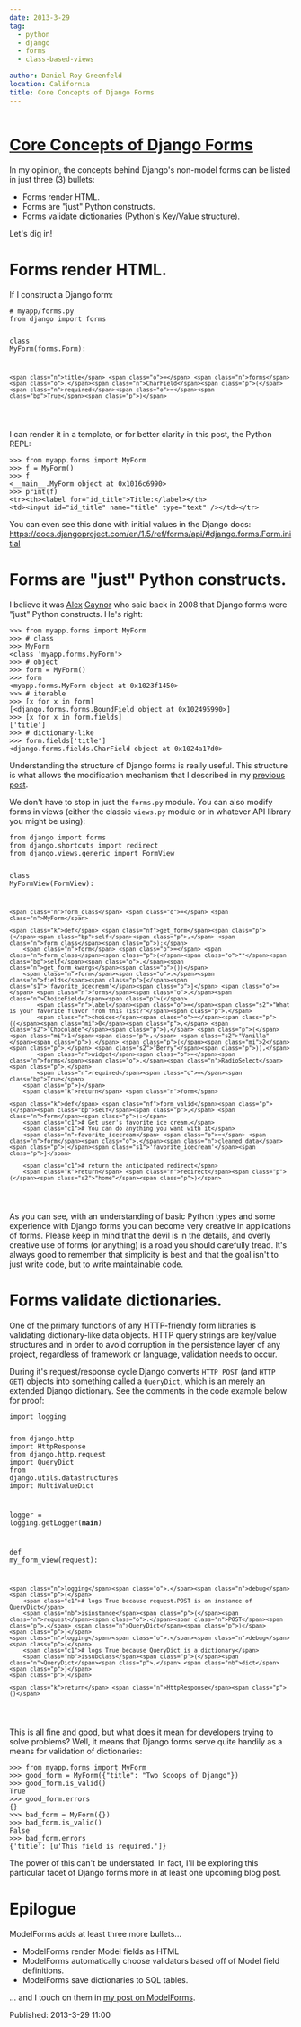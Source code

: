 ```yaml
---
date: 2013-3-29
tag:
  - python
  - django
  - forms
  - class-based-views

author: Daniel Roy Greenfeld
location: California
title: Core Concepts of Django Forms
---
```


<div class="twelve wide column">
  <h1 class="ui block header">
    <div class="content">
      <a href="/core-concepts-django-forms "
        >Core Concepts of Django Forms</a
      >
    </div>
  </h1>
  <p>
    In my opinion, the concepts behind Django's non-model forms can be listed in
    just three (3) bullets:
  </p>
  <ul>
    <li>Forms render HTML.</li>
    <li>Forms are "just" Python constructs.</li>
    <li>Forms validate dictionaries (Python's Key/Value structure).</li>
  </ul>
  <p>Let's dig in!</p>
  <h1 id="forms-render-html">Forms render HTML.</h1>
  <p>If I construct a Django form:</p>
  <div class="codehilite ui secondary segment">
    <pre><span></span><code><span class="c1"># myapp/forms.py</span>
<span class="kn">from</span> <span class="nn">django</span> <span class="kn">import</span> <span class="n">forms</span>

<span class="k">class</span> <span class="nc">MyForm</span><span class="p">(</span><span class="n">forms</span><span class="o">.</span><span class="n">Form</span><span class="p">):</span>

    <span class="n">title</span> <span class="o">=</span> <span class="n">forms</span><span class="o">.</span><span class="n">CharField</span><span class="p">(</span><span class="n">required</span><span class="o">=</span><span class="bp">True</span><span class="p">)</span>

</code></pre>
  </div>
  <p>
    I can render it in a template, or for better clarity in this post, the
    Python REPL:
  </p>
  <div class="codehilite ui secondary segment">
    <pre><span></span><code><span class="o">&gt;&gt;&gt;</span> <span class="kn">from</span> <span class="nn">myapp.forms</span> <span class="kn">import</span> <span class="n">MyForm</span>
<span class="o">&gt;&gt;&gt;</span> <span class="n">f</span> <span class="o">=</span> <span class="n">MyForm</span><span class="p">()</span>
<span class="o">&gt;&gt;&gt;</span> <span class="n">f</span>
<span class="o">&lt;</span><span class="n">__main__</span><span class="o">.</span><span class="n">MyForm</span> <span class="nb">object</span> <span class="n">at</span> <span class="mh">0x1016c6990</span><span class="o">&gt;</span>
<span class="o">&gt;&gt;&gt;</span> <span class="k">print</span><span class="p">(</span><span class="n">f</span><span class="p">)</span>
<span class="o">&lt;</span><span class="n">tr</span><span class="o">&gt;&lt;</span><span class="n">th</span><span class="o">&gt;&lt;</span><span class="n">label</span> <span class="k">for</span><span class="o">=</span><span class="s2">"id_title"</span><span class="o">&gt;</span><span class="n">Title</span><span class="p">:</span><span class="o">&lt;/</span><span class="n">label</span><span class="o">&gt;&lt;/</span><span class="n">th</span><span class="o">&gt;</span>
<span class="o">&lt;</span><span class="n">td</span><span class="o">&gt;&lt;</span><span class="nb">input</span> <span class="nb">id</span><span class="o">=</span><span class="s2">"id_title"</span> <span class="n">name</span><span class="o">=</span><span class="s2">"title"</span> <span class="nb">type</span><span class="o">=</span><span class="s2">"text"</span> <span class="o">/&gt;&lt;/</span><span class="n">td</span><span class="o">&gt;&lt;/</span><span class="n">tr</span><span class="o">&gt;</span>
</code></pre>
  </div>
  <p>
    You can even see this done with initial values in the Django docs:
    <a
      href="https://docs.djangoproject.com/en/1.5/ref/forms/api/#django.forms.Form.initial"
      target="_blank"
      >https://docs.djangoproject.com/en/1.5/ref/forms/api/#django.forms.Form.initial</a
    >
  </p>
  <h1 id="forms-are-just-python-constructs">
    Forms are "just" Python constructs.
  </h1>
  <p>
    I believe it was
    <a href="https://twitter.com/alex_gaynor" target="_blank">Alex</a>
    <a href="http://alexgaynor.net/" target="_blank">Gaynor</a> who said back in
    2008 that Django forms were "just" Python constructs. He's right:
  </p>
  <div class="codehilite ui secondary segment">
    <pre><span></span><code><span class="o">&gt;&gt;&gt;</span> <span class="kn">from</span> <span class="nn">myapp.forms</span> <span class="kn">import</span> <span class="n">MyForm</span>
<span class="o">&gt;&gt;&gt;</span> <span class="c1"># class</span>
<span class="o">&gt;&gt;&gt;</span> <span class="n">MyForm</span>
<span class="o">&lt;</span><span class="k">class</span> <span class="err">'</span><span class="nc">myapp</span><span class="o">.</span><span class="n">forms</span><span class="o">.</span><span class="n">MyForm</span><span class="s1">'&gt;</span>
<span class="o">&gt;&gt;&gt;</span> <span class="c1"># object</span>
<span class="o">&gt;&gt;&gt;</span> <span class="n">form</span> <span class="o">=</span> <span class="n">MyForm</span><span class="p">()</span>
<span class="o">&gt;&gt;&gt;</span> <span class="n">form</span>
<span class="o">&lt;</span><span class="n">myapp</span><span class="o">.</span><span class="n">forms</span><span class="o">.</span><span class="n">MyForm</span> <span class="nb">object</span> <span class="n">at</span> <span class="mh">0x1023f1450</span><span class="o">&gt;</span>
<span class="o">&gt;&gt;&gt;</span> <span class="c1"># iterable</span>
<span class="o">&gt;&gt;&gt;</span> <span class="p">[</span><span class="n">x</span> <span class="k">for</span> <span class="n">x</span> <span class="ow">in</span> <span class="n">form</span><span class="p">]</span>
<span class="p">[</span><span class="o">&lt;</span><span class="n">django</span><span class="o">.</span><span class="n">forms</span><span class="o">.</span><span class="n">forms</span><span class="o">.</span><span class="n">BoundField</span> <span class="nb">object</span> <span class="n">at</span> <span class="mh">0x102495990</span><span class="o">&gt;</span><span class="p">]</span>
<span class="o">&gt;&gt;&gt;</span> <span class="p">[</span><span class="n">x</span> <span class="k">for</span> <span class="n">x</span> <span class="ow">in</span> <span class="n">form</span><span class="o">.</span><span class="n">fields</span><span class="p">]</span>
<span class="p">[</span><span class="s1">'title'</span><span class="p">]</span>
<span class="o">&gt;&gt;&gt;</span> <span class="c1"># dictionary-like</span>
<span class="o">&gt;&gt;&gt;</span> <span class="n">form</span><span class="o">.</span><span class="n">fields</span><span class="p">[</span><span class="s1">'title'</span><span class="p">]</span>
<span class="o">&lt;</span><span class="n">django</span><span class="o">.</span><span class="n">forms</span><span class="o">.</span><span class="n">fields</span><span class="o">.</span><span class="n">CharField</span> <span class="nb">object</span> <span class="n">at</span> <span class="mh">0x1024a17d0</span><span class="o">&gt;</span>
</code></pre>
  </div>
  <p>
    Understanding the structure of Django forms is really useful. This structure
    is what allows the modification mechanism that I described in my
    <a href="https://pydanny.com/overloading-form-fields " target="_blank"
      >previous post</a
    >.
  </p>
  <p>
    We don't have to stop in just the <code>forms.py</code> module. You can also
    modify forms in views (either the classic <code>views.py</code> module or in
    whatever API library you might be using):
  </p>
  <div class="codehilite ui secondary segment">
    <pre><span></span><code><span class="kn">from</span> <span class="nn">django</span> <span class="kn">import</span> <span class="n">forms</span>
<span class="kn">from</span> <span class="nn">django.shortcuts</span> <span class="kn">import</span> <span class="n">redirect</span>
<span class="kn">from</span> <span class="nn">django.views.generic</span> <span class="kn">import</span> <span class="n">FormView</span>

<span class="k">class</span> <span class="nc">MyFormView</span><span class="p">(</span><span class="n">FormView</span><span class="p">):</span>

    <span class="n">form_class</span> <span class="o">=</span> <span class="n">MyForm</span>

    <span class="k">def</span> <span class="nf">get_form</span><span class="p">(</span><span class="bp">self</span><span class="p">,</span> <span class="n">form_class</span><span class="p">):</span>
        <span class="n">form</span> <span class="o">=</span> <span class="n">form_class</span><span class="p">(</span><span class="o">**</span><span class="bp">self</span><span class="o">.</span><span class="n">get_form_kwargs</span><span class="p">())</span>
        <span class="n">form</span><span class="o">.</span><span class="n">fields</span><span class="p">[</span><span class="s1">'favorite_icecream'</span><span class="p">]</span> <span class="o">=</span> <span class="n">forms</span><span class="o">.</span><span class="n">ChoiceField</span><span class="p">(</span>
            <span class="n">label</span><span class="o">=</span><span class="s2">"What is your favorite flavor from this list?"</span><span class="p">,</span>
            <span class="n">choices</span><span class="o">=</span><span class="p">((</span><span class="mi">0</span><span class="p">,</span> <span class="s2">"Chocolate"</span><span class="p">),</span> <span class="p">(</span><span class="mi">1</span><span class="p">,</span> <span class="s2">"Vanilla"</span><span class="p">),</span> <span class="p">(</span><span class="mi">2</span><span class="p">,</span> <span class="s2">"Berry"</span><span class="p">)),</span>
            <span class="n">widget</span><span class="o">=</span><span class="n">forms</span><span class="o">.</span><span class="n">RadioSelect</span><span class="p">,</span>
            <span class="n">required</span><span class="o">=</span><span class="bp">True</span>
        <span class="p">)</span>
        <span class="k">return</span> <span class="n">form</span>

    <span class="k">def</span> <span class="nf">form_valid</span><span class="p">(</span><span class="bp">self</span><span class="p">,</span> <span class="n">form</span><span class="p">):</span>
        <span class="c1"># Get user's favorite ice cream.</span>
        <span class="c1"># You can do anything you want with it</span>
        <span class="n">favorite_icecream</span> <span class="o">=</span> <span class="n">form</span><span class="o">.</span><span class="n">cleaned_data</span><span class="p">[</span><span class="s1">'favorite_icecream'</span><span class="p">]</span>

        <span class="c1"># return the anticipated redirect</span>
        <span class="k">return</span> <span class="n">redirect</span><span class="p">(</span><span class="s2">"home"</span><span class="p">)</span>

</code></pre>
  </div>
  <p>
    As you can see, with an understanding of basic Python types and some
    experience with Django forms you can become very creative in applications of
    forms. Please keep in mind that the devil is in the details, and overly
    creative use of forms (or anything) is a road you should carefully tread.
    It's always good to remember that simplicity is best and that the goal isn't
    to just write code, but to write maintainable code.
  </p>
  <h1 id="forms-validate-dictionaries">Forms validate dictionaries.</h1>
  <p>
    One of the primary functions of any HTTP-friendly form libraries is
    validating dictionary-like data objects. HTTP query strings are key/value
    structures and in order to avoid corruption in the persistence layer of any
    project, regardless of framework or language, validation needs to occur.
  </p>
  <p>
    During it's request/response cycle Django converts
    <code>HTTP POST</code> (and <code>HTTP GET</code>) objects into something
    called a <code>QueryDict</code>, which is an merely an extended Django
    dictionary. See the comments in the code example below for proof:
  </p>
  <div class="codehilite ui secondary segment">
    <pre><span></span><code><span class="kn">import</span> <span class="nn">logging</span>

<span class="kn">from</span> <span class="nn">django.http</span> <span class="kn">import</span> <span class="n">HttpResponse</span>
<span class="kn">from</span> <span class="nn">django.http.request</span> <span class="kn">import</span> <span class="n">QueryDict</span>
<span class="kn">from</span> <span class="nn">django.utils.datastructures</span> <span class="kn">import</span> <span class="n">MultiValueDict</span>

<span class="n">logger</span> <span class="o">=</span> <span class="n">logging</span><span class="o">.</span><span class="n">getLogger</span><span class="p">(</span><span class="n">**main**</span><span class="p">)</span>

<span class="k">def</span> <span class="nf">my_form_view</span><span class="p">(</span><span class="n">request</span><span class="p">):</span>

    <span class="n">logging</span><span class="o">.</span><span class="n">debug</span><span class="p">(</span>
        <span class="c1"># logs True because request.POST is an instance of QueryDict</span>
        <span class="nb">isinstance</span><span class="p">(</span><span class="n">request</span><span class="o">.</span><span class="n">POST</span><span class="p">,</span> <span class="n">QueryDict</span><span class="p">)</span>
    <span class="p">)</span>
    <span class="n">logging</span><span class="o">.</span><span class="n">debug</span><span class="p">(</span>
        <span class="c1"># logs True because QueryDict is a dictionary</span>
        <span class="nb">issubclass</span><span class="p">(</span><span class="n">QueryDict</span><span class="p">,</span> <span class="nb">dict</span><span class="p">)</span>
    <span class="p">)</span>

    <span class="k">return</span> <span class="n">HttpResponse</span><span class="p">()</span>

</code></pre>
  </div>
  <p>
    This is all fine and good, but what does it mean for developers trying to
    solve problems? Well, it means that Django forms serve quite handily as a
    means for validation of dictionaries:
  </p>
  <div class="codehilite ui secondary segment">
    <pre><span></span><code><span class="o">&gt;&gt;&gt;</span> <span class="kn">from</span> <span class="nn">myapp.forms</span> <span class="kn">import</span> <span class="n">MyForm</span>
<span class="o">&gt;&gt;&gt;</span> <span class="n">good_form</span> <span class="o">=</span> <span class="n">MyForm</span><span class="p">({</span><span class="s2">"title"</span><span class="p">:</span> <span class="s2">"Two Scoops of Django"</span><span class="p">})</span>
<span class="o">&gt;&gt;&gt;</span> <span class="n">good_form</span><span class="o">.</span><span class="n">is_valid</span><span class="p">()</span>
<span class="bp">True</span>
<span class="o">&gt;&gt;&gt;</span> <span class="n">good_form</span><span class="o">.</span><span class="n">errors</span>
<span class="p">{}</span>
<span class="o">&gt;&gt;&gt;</span> <span class="n">bad_form</span> <span class="o">=</span> <span class="n">MyForm</span><span class="p">({})</span>
<span class="o">&gt;&gt;&gt;</span> <span class="n">bad_form</span><span class="o">.</span><span class="n">is_valid</span><span class="p">()</span>
<span class="bp">False</span>
<span class="o">&gt;&gt;&gt;</span> <span class="n">bad_form</span><span class="o">.</span><span class="n">errors</span>
<span class="p">{</span><span class="s1">'title'</span><span class="p">:</span> <span class="p">[</span><span class="sa">u</span><span class="s1">'This field is required.'</span><span class="p">]}</span>
</code></pre>
  </div>
  <p>
    The power of this can't be understated. In fact, I'll be exploring this
    particular facet of Django forms more in at least one upcoming blog post.
  </p>
  <h1 id="epilogue">Epilogue</h1>
  <p>ModelForms adds at least three more bullets...</p>
  <ul>
    <li>ModelForms render Model fields as HTML</li>
    <li>
      ModelForms automatically choose validators based off of Model field
      definitions.
    </li>
    <li>ModelForms save dictionaries to SQL tables.</li>
  </ul>
  <p>
    ... and I touch on them in
    <a
      href="https://pydanny.com/core-concepts-django-modelforms "
      target="_blank"
      >my post on ModelForms</a
    >.
  </p>
  <p>Published: 2013-3-29 11:00</p>
  </div>
